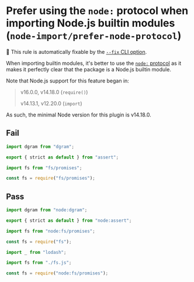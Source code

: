 # Prefer using the `node:` protocol when importing Node.js builtin modules (`node-import/prefer-node-protocol`)

🔧 This rule is automatically fixable by the [`--fix` CLI option](https://eslint.org/docs/latest/user-guide/command-line-interface#--fix).

<!-- end auto-generated rule header -->

When importing builtin modules, it's better to use the [`node:` protocol](https://nodejs.org/api/esm.html#node-imports) as it makes it perfectly clear that the package is a Node.js builtin module.

Note that Node.js support for this feature began in:

> v16.0.0, v14.18.0 (`require()`)
>
> v14.13.1, v12.20.0 (`import`)

As such, the minimal Node version for this plugin is v14.18.0.

## Fail

```js
import dgram from "dgram";
```

```js
export { strict as default } from "assert";
```

```js
import fs from "fs/promises";
```

```js
const fs = require("fs/promises");
```

## Pass

```js
import dgram from "node:dgram";
```

```js
export { strict as default } from "node:assert";
```

```js
import fs from "node:fs/promises";
```

```js
const fs = require("fs");
```

```js
import _ from "lodash";
```

```js
import fs from "./fs.js";
```

```js
const fs = require("node:fs/promises");
```

